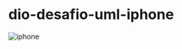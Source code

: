 # dio-desafio-uml-iphone

![iphone](https://github.com/user-attachments/assets/c3d295a2-b43d-41f8-b756-ac1bbfbab43c)
